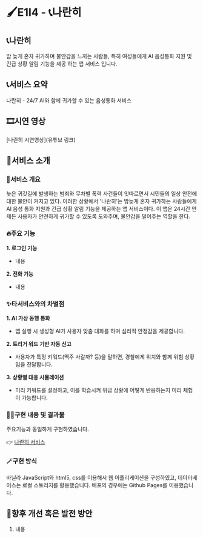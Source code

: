 # 🖌️E1I4 - 📞나란히

## 📞나란히
밤 늦게 혼자 귀가하며 불안감을 느끼는 사람들, 
특히 여성들에게 AI 음성통화 지원 및 긴급 상황 알림 기능을 제공 하는 앱 서비스 입니다.


## 📞서비스 요약
나란히 - 24/7 AI와 함께 귀가할 수 있는 음성통화 서비스


## 🎞️시연 영상
[나란히 시연영상](유튜브 링크)


## 🚩서비스 소개
### 🧚서비스 개요

늦은 귀갓길에 발생하는 범죄와 무차별 폭력 사건들이 잇따르면서 시민들의 일상 안전에 대한 불안이 커지고 있다. 이러한 상황에서 '나란히'는 밤늦게 혼자 귀가하는 사람들에게 AI 음성 통화 지원과 긴급 상황 알림 기능을 제공하는 앱 서비스이다. 이 앱은 24시간 언제든 사용자가 안전하게 귀가할 수 있도록 도와주며, 불안감을 덜어주는 역할을 한다.

### 🔥주요 기능
**1. 로그인 기능**
 - 내용

**2. 전화 기능**
 - 내용



### ✨타서비스와의 차별점

**1. AI 가상 동행 통화**
- 앱 실행 시 생성형 AI가 사용자 맞춤 대화를 하며 심리적 안정감을 제공합니다.

**2. 트리거 워드 기반 자동 신고**
- 사용자가 특정 키워드(맥주 사갈까? 등)을 말하면, 경찰에게 위치와 함께 위험 상황임을 전달합니다.

**3. 상황별 대응 시뮬레이션**
- 미리 키워드를 설정하고, 이를 학습시켜 위급 상황에 어떻게 반응하는지 미리 체험이 가능합니다.


### 🧑‍💻구현 내용 및 결과물
주요기능과 동일하게 구현하였습니다.

👉 [나란히 서비스](링크)


### 🪄구현 방식

바닐라 JavaScript와 html5, css를 이용해서 웹 어플리케이션을 구성하였고, 데이터베이스는 로컬 스토리지를 활용했습니다. 배포의 경우에는 Github Pages를 이용했습니다.


## 🌟향후 개선 혹은 발전 방안

1. 내용

